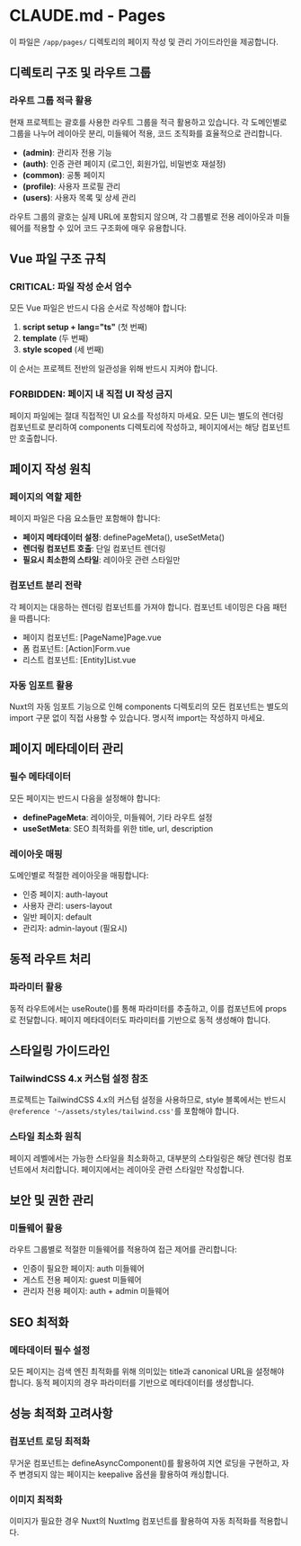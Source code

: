 # CLAUDE.md - Pages

이 파일은 `/app/pages/` 디렉토리의 페이지 작성 및 관리 가이드라인을 제공합니다.

## 디렉토리 구조 및 라우트 그룹

### 라우트 그룹 적극 활용
현재 프로젝트는 괄호를 사용한 라우트 그룹을 적극 활용하고 있습니다. 각 도메인별로 그룹을 나누어 레이아웃 분리, 미들웨어 적용, 코드 조직화를 효율적으로 관리합니다.

- **(admin)**: 관리자 전용 기능
- **(auth)**: 인증 관련 페이지 (로그인, 회원가입, 비밀번호 재설정)
- **(common)**: 공통 페이지
- **(profile)**: 사용자 프로필 관리
- **(users)**: 사용자 목록 및 상세 관리

라우트 그룹의 괄호는 실제 URL에 포함되지 않으며, 각 그룹별로 전용 레이아웃과 미들웨어를 적용할 수 있어 코드 구조화에 매우 유용합니다.

## Vue 파일 구조 규칙

### **CRITICAL**: 파일 작성 순서 엄수
모든 Vue 파일은 반드시 다음 순서로 작성해야 합니다:
1. **script setup + lang="ts"** (첫 번째)
2. **template** (두 번째)
3. **style scoped** (세 번째)

이 순서는 프로젝트 전반의 일관성을 위해 반드시 지켜야 합니다.

### **FORBIDDEN**: 페이지 내 직접 UI 작성 금지
페이지 파일에는 절대 직접적인 UI 요소를 작성하지 마세요. 모든 UI는 별도의 렌더링 컴포넌트로 분리하여 components 디렉토리에 작성하고, 페이지에서는 해당 컴포넌트만 호출합니다.

## 페이지 작성 원칙

### 페이지의 역할 제한
페이지 파일은 다음 요소들만 포함해야 합니다:
- **페이지 메타데이터 설정**: definePageMeta(), useSetMeta()
- **렌더링 컴포넌트 호출**: 단일 컴포넌트 렌더링
- **필요시 최소한의 스타일**: 레이아웃 관련 스타일만

### 컴포넌트 분리 전략
각 페이지는 대응하는 렌더링 컴포넌트를 가져야 합니다. 컴포넌트 네이밍은 다음 패턴을 따릅니다:
- 페이지 컴포넌트: [PageName]Page.vue
- 폼 컴포넌트: [Action]Form.vue
- 리스트 컴포넌트: [Entity]List.vue

### 자동 임포트 활용
Nuxt의 자동 임포트 기능으로 인해 components 디렉토리의 모든 컴포넌트는 별도의 import 구문 없이 직접 사용할 수 있습니다. 명시적 import는 작성하지 마세요.

## 페이지 메타데이터 관리

### 필수 메타데이터
모든 페이지는 반드시 다음을 설정해야 합니다:
- **definePageMeta**: 레이아웃, 미들웨어, 기타 라우트 설정
- **useSetMeta**: SEO 최적화를 위한 title, url, description

### 레이아웃 매핑
도메인별로 적절한 레이아웃을 매핑합니다:
- 인증 페이지: auth-layout
- 사용자 관리: users-layout
- 일반 페이지: default
- 관리자: admin-layout (필요시)

## 동적 라우트 처리

### 파라미터 활용
동적 라우트에서는 useRoute()를 통해 파라미터를 추출하고, 이를 컴포넌트에 props로 전달합니다. 페이지 메타데이터도 파라미터를 기반으로 동적 생성해야 합니다.

## 스타일링 가이드라인

### TailwindCSS 4.x 커스텀 설정 참조
프로젝트는 TailwindCSS 4.x의 커스텀 설정을 사용하므로, style 블록에서는 반드시 `@reference '~/assets/styles/tailwind.css'`를 포함해야 합니다.

### 스타일 최소화 원칙
페이지 레벨에서는 가능한 스타일을 최소화하고, 대부분의 스타일링은 해당 렌더링 컴포넌트에서 처리합니다. 페이지에서는 레이아웃 관련 스타일만 작성합니다.

## 보안 및 권한 관리

### 미들웨어 활용
라우트 그룹별로 적절한 미들웨어를 적용하여 접근 제어를 관리합니다:
- 인증이 필요한 페이지: auth 미들웨어
- 게스트 전용 페이지: guest 미들웨어
- 관리자 전용 페이지: auth + admin 미들웨어

## SEO 최적화

### 메타데이터 필수 설정
모든 페이지는 검색 엔진 최적화를 위해 의미있는 title과 canonical URL을 설정해야 합니다. 동적 페이지의 경우 파라미터를 기반으로 메타데이터를 생성합니다.

## 성능 최적화 고려사항

### 컴포넌트 로딩 최적화
무거운 컴포넌트는 defineAsyncComponent()를 활용하여 지연 로딩을 구현하고, 자주 변경되지 않는 페이지는 keepalive 옵션을 활용하여 캐싱합니다.

### 이미지 최적화
이미지가 필요한 경우 Nuxt의 NuxtImg 컴포넌트를 활용하여 자동 최적화를 적용합니다.